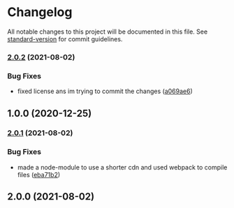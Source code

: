 # Changelog

All notable changes to this project will be documented in this file. See [standard-version](https://github.com/conventional-changelog/standard-version) for commit guidelines.

### [2.0.2](https://github.com/JebBarbas/protocolredirect/compare/v2.0.1...v2.0.2) (2021-08-02)


### Bug Fixes

* fixed license ans im trying to commit the changes ([a069ae6](https://github.com/JebBarbas/protocolredirect/commit/a069ae6c60d5bcb24fd07724e99f4e7a1924d433))

## 1.0.0 (2020-12-25)

### [2.0.1](https://github.com/JebBarbas/protocolredirect/compare/v2.0.0...v2.0.1) (2021-08-02)


### Bug Fixes

* made a node-module to use a shorter cdn and used webpack to compile files ([eba71b2](https://github.com/JebBarbas/protocolredirect/commit/eba71b27c5b44bb63f15dd6a873c0403ac7b3018))

## 2.0.0 (2021-08-02)
